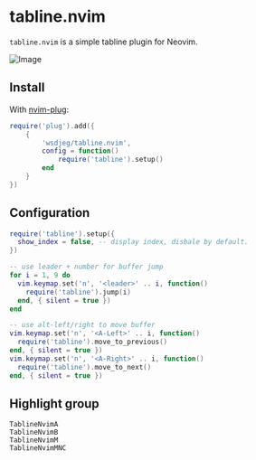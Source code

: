 # tabline.nvim

`tabline.nvim` is a simple tabline plugin for Neovim.

![Image](https://github.com/user-attachments/assets/4a6e39cb-0e16-4d29-be7a-3e3d4a4316cf)

## Install

With [nvim-plug](https://github.com/wsdjeg/nvim-plug):

```lua
require('plug').add({
    {
        'wsdjeg/tabline.nvim',
        config = function()
            require('tabline').setup()
        end
    }
})
```

## Configuration

```lua
require('tabline').setup({
  show_index = false, -- display index, disbale by default.
})

-- use leader + number for buffer jump
for i = 1, 9 do
  vim.keymap.set('n', '<leader>' .. i, function()
    require('tabline').jump(i)
  end, { silent = true })
end

-- use alt-left/right to move buffer
vim.keymap.set('n', '<A-Left>' .. i, function()
  require('tabline').move_to_previous()
end, { silent = true })
vim.keymap.set('n', '<A-Right>' .. i, function()
  require('tabline').move_to_next()
end, { silent = true })
```

## Highlight group

```
TablineNvimA
TablineNvimB
TablineNvimM
TablineNvimMNC
```
